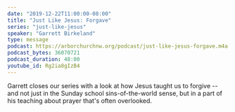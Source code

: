 ```yaml
---
date: "2019-12-22T11:00:00-08:00"
title: "Just Like Jesus: Forgave"
series: "just-like-jesus"
speaker: "Garrett Birkeland"
type: message
podcast: https://arborchurchnw.org/podcast/just-like-jesus-forgave.m4a
podcast_bytes: 36070721
podcast_duration: 48:00
youtube_id: Rg2ia8gIzB4
---
```


Garrett closes our series with a look at how Jesus taught us to forgive -- and not just in the Sunday school sins-of-the-world sense, but in a part of his teaching about prayer that's often overlooked.
